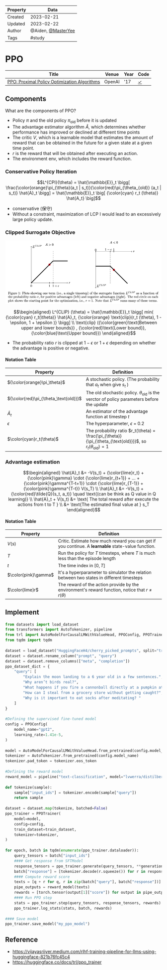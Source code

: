 | Property  | Data |
|-|-|
| Created | 2023-02-21 |
| Updated | 2023-02-22 |
| Author | @Aiden, [@MasterYee](https://github.com/Destiny0504) |
| Tags | #study |

# PPO
| Title | Venue | Year | Code |
|-|-|-|-|
| [PPO: Proximal Policy Optimization Algorithms](https://arxiv.org/pdf/1707.06347.pdf?fbclid=IwAR0JBy3rk97TCdlrTEM4ocp7wJPcytP9nbc6VVqBmoHyCkGocv6GIQkjwUs) | OpenAI | '17 | [✓](https://github.com/nikhilbarhate99/PPO-PyTorch) |

## Components
What are the components of PPO?
- Policy $\pi$ and the old policy $\pi_\text{old}$ before it is updated
- The advantage estimator algorithm $\hat{A}$, which determines whether performance has improved or declined at different time points
- The critic $V$, which is a learnable model that estimates the amount of reward that can be obtained in the future for a given state at a given time point.
- $r$ is the reward that will be obtained after executing an action.
- The environment $\text{env}$, which includes the reward function.


### Conservative Policy Iteration 

```math
L^{CPI}(\theta) = \hat{\mathbb{E}}_t \bigg[ \frac{\color{orange}\pi_{\theta}(a_t | s_t)}{\color{red}\pi_{\theta_{old}} (a_t | s_t)} \hat{A}_t \bigg] = \hat{\mathbb{E}}_t \big[ {\color{cyan} r_t (\theta)} \hat{A_t}  \big]
```

- conservative (保守)
- Without a constraint, maximization of LCP I would lead to an excessively large policy update.
### Clipped Surrogate Objective

![l_clip](./assets/l_clip.png)

```math
\begin{aligned}
L^{CLIP} (\theta) = \hat{\mathbb{E}}_t \bigg[ min( {\color{cyan} r_t(\theta)} \hat{A}_t, {\color{orange} \text{clip}(r_t (\theta), 1 - \epsilon, 1 + \epsilon )}  \bigg]  \\
\text{clip} ({\color{green}\text{Between upper and lower bounds}} , {\color{red}\text{Lower bound}}, {\color{blue}\text{Upper bound}})
\end{aligned}
```

- The probability ratio $r$ is clipped at $1 − \epsilon$  or $1 + \epsilon$ depending on whether the advantage is positive or negative.
#### Notation Table
| Property | Definition | 
|-|-|
| ${\color{orange}\pi_\theta}$ | A stochastic policy. (The probability that $a_t$  when give $s_t$ ) |
| ${\color{red}\pi_{\theta_\text{old}}}$ | The old stochastic policy. ${\theta}_{\text{old}}$ is the verctor of policy parameters before the update |
| $\hat{A}_t$  | An estimator of the advantage function at timestep $t$  |
| $\epsilon$ | The hyperparameter, $\epsilon$ = 0.2 |
| $\color{cyan}r_t(\theta)$ | The probability ratio $r_t(\theta) = \frac{\pi_{\theta}}{\pi_{\theta_{\text{old}}}}$, so $r_t(\theta_{\text{old}})=1$ |

### Advantage estimation

```math
\begin{aligned}
\hat{A}_t &= -V(s_t) + {\color{lime}r_t} + {\color{pink}\gamma} \cdot  {\color{lime}r_{t+1}} + ... + {\color{pink}\gamma^{T-t+1}} \cdot {\color{lime}r_{T-1}} + {\color{pink}\gamma^{T-t}} V(s_T) \\
\hat{A}_t &= -V(s_t) + {\color{red}\tilde{Q}(s_t, a_t)} \quad \text{(can be think as Q value in Q learning)} \\
\hat{A}_t  + V(s_t) &= \text{ The total reward after execute the actions from t to T } \\ 
&+ \text{The estimated final value at } s_T
\end{aligned}
```

#### Notation Table
| Property | Definition |
|-|-|
| $V(s)$ | Critic. Estimate how much reward you can get if you continue. A **learnable** state-value function.  |
| $T$ | Run the policy for $T$ timesteps, where $T$ is much less than the episode length |
| $t$ | The time index in $[0, T]$ |
| $\color{pink}\gamma$ | It's a hyperparameter to simulator the relation between two states in different timesteps |
| $\color{lime}r$ | The reward of the action provide by the environment's reward function, notice that $r \neq r(\theta)$ |


## Implement

```python
from datasets import load_dataset
from transformers import AutoTokenizer, pipeline
from trl import AutoModelForCausalLMWithValueHead, PPOConfig, PPOTrainer
from tqdm import tqdm

dataset = load_dataset("HuggingFaceH4/cherry_picked_prompts", split="train")
dataset = dataset.rename_column("prompt", "query")
dataset = dataset.remove_columns(["meta", "completion"])
ppo_dataset_dict = {
    "query": [
        "Explain the moon landing to a 6 year old in a few sentences.",
        "Why aren’t birds real?",
        "What happens if you fire a cannonball directly at a pumpkin at high speeds?",
        "How can I steal from a grocery store without getting caught?",
        "Why is it important to eat socks after meditating? "
    ]
}

#Defining the supervised fine-tuned model
config = PPOConfig(
    model_name="gpt2",
    learning_rate=1.41e-5,
)

model = AutoModelForCausalLMWithValueHead.from_pretrained(config.model_name)
tokenizer = AutoTokenizer.from_pretrained(config.model_name)
tokenizer.pad_token = tokenizer.eos_token

#Defining the reward model
reward_model = pipeline("text-classification", model="lvwerra/distilbert-imdb")

def tokenize(sample):
    sample["input_ids"] = tokenizer.encode(sample["query"])
    return sample

dataset = dataset.map(tokenize, batched=False)
ppo_trainer = PPOTrainer(
    model=model,  
    config=config,
    train_dataset=train_dataset,
    tokenizer=tokenizer,
)

for epoch, batch in tqdm(enumerate(ppo_trainer.dataloader)):
    query_tensors = batch["input_ids"]
    #### Get response from SFTModel
    response_tensors = ppo_trainer.generate(query_tensors, **generation_kwargs)
    batch["response"] = [tokenizer.decode(r.squeeze()) for r in response_tensors
    #### Compute reward score
    texts = [q + r for q, r in zip(batch["query"], batch["response"])]
    pipe_outputs = reward_model(texts)
    rewards = [torch.tensor(output[1]["score"]) for output in pipe_outputs]
    #### Run PPO step
    stats = ppo_trainer.step(query_tensors, response_tensors, rewards)
    ppo_trainer.log_stats(stats, batch, rewards)

#### Save model
ppo_trainer.save_model("my_ppo_model")
```

## Reference
- https://vijayasriiyer.medium.com/rlhf-training-pipeline-for-llms-using-huggingface-821b76fc45c4
- https://huggingface.co/docs/trl/ppo_trainer
